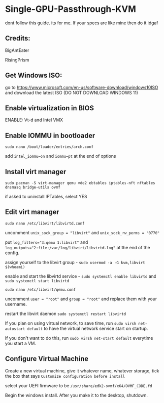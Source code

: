# Single-GPU-Passthrough-KVM
dont follow this guide. its for me. If your specs are like mine then do it idgaf

## Credits:
BigAntEater

RisingPrism

## Get Windows ISO:
go to https://www.microsoft.com/en-us/software-download/windows10ISO and download the latest ISO (DO NOT DOWNLOAD WINDOWS 11)

## Enable virtualization in BIOS
ENABLE: Vt-d and Intel VMX

## Enable IOMMU in bootloader
`sudo nano /boot/loader/entries/arch.conf`

add `intel_iommu=on` and `iommu=pt` at the end of options

## Install virt manager
`sudo pacman -S virt-manager qemu vde2 ebtables iptables-nft nftables dnsmasq bridge-utils ovmf`

if asked to uninstall IPTables, select YES

## Edit virt manager
`sudo nano /etc/libvirt/libvirtd.conf`

uncomment `unix_sock_group = "libvirt"` and `unix_sock_rw_perms = "0770"`

put `log_filters="3:qemu 1:libvirt"` and `log_outputs="2:file:/var/log/libvirt/libvirtd.log"` at the end of the config.

assign yourself to the libvirt group - `sudo usermod -a -G kvm,libvirt $(whoami)`

enable and start the libvirtd service - `sudo systemctl enable libvirtd` and `sudo systemctl start libvirtd`

`sudo nano /etc/libvirt/qemu.conf`

uncomment `user = "root"` and `group = "root"` and replace them with your username.

restart the libvirt daemon `sudo systemctl restart libvirtd`

If you plan on using virtual network, to save time, run `sudo virsh net-autostart default` to have the virtual network service start on startup.

If you don't want to do this, run `sudo virsh net-start default` everytime you start a VM.

## Configure Virtual Machine
Create a new virtual machine, give it whatever name, whatever storage, tick the box that says `Customize configuration before install`

select your UEFI firmware to be `/usr/share/edk2-ovmf/x64/OVMF_CODE.fd`

Begin the windows install. After you make it to the desktop, shutdown.

